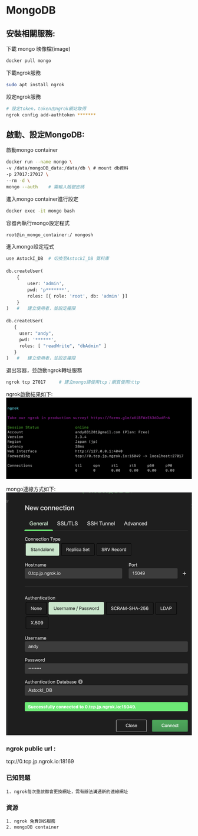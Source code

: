 # MongoDB
## 安裝相關服務:
下載 mongo 映像檔(image)
```sh
docker pull mongo
```
下載ngrok服務
```sh
sudo apt install ngrok
```
設定ngrok服務
```sh
# 設定token，token由ngrok網站取得
ngrok config add-authtoken *******
```
## 啟動、設定MongoDB:
啟動mongo container
```sh
docker run --name mongo \
-v /data/mongoDB_data:/data/db \ # mount db資料
-p 27017:27017 \
--rm -d \
mongo --auth    # 需輸入帳號密碼
```
進入mongo container進行設定
```sh
docker exec -it mongo bash
```
容器內執行mongo設定程式
```sh
root@in_mongo_container:/ mongosh
```
進入mongo設定程式
```py
use AstockI_DB  # 切換至AstockI_DB 資料庫

db.createUser( 
    { 
        user: 'admin', 
        pwd: 'p*******', 
        roles: [{ role: 'root', db: 'admin' }] 
    } 
)   #   建立使用者，並設定權限

db.createUser(
   {
     user: "andy",
     pwd: '******',
     roles: [ "readWrite", "dbAdmin" ]
   }
)   #   建立使用者，並設定權限
```
退出容器，並啟動ngrok轉址服務
```sh
ngrok tcp 27017     # 建立mongo請使用tcp；網頁使用http
```
ngrok啟動結果如下:
![Alt text](./static/ngrok_result.png)

mongo連線方式如下:
![Alt text](./static/mongo_conn.png)

### ngrok public url :
tcp://0.tcp.jp.ngrok.io:18169 
### 已知問題
    1. ngrok每次重啟都會更換網址，需有辦法溝通新的連線網址
### 資源
    1. ngrok 免費DNS服務
    2. mongoDB container